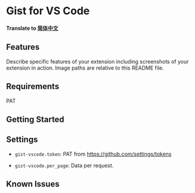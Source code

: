 # Gist for VS Code

**Translate to [简体中文](./README_ZH.md)**

## Features

Describe specific features of your extension including screenshots of your extension in action. Image paths are relative to this README file.

## Requirements

PAT

## Getting Started



## Settings

* `gist-vscode.token`: PAT from https://github.com/settings/tokens

* `gist-vscode.per_page`: Data per request.

  

## Known Issues



